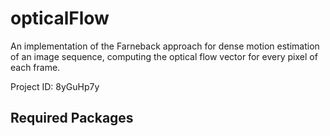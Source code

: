 # opticalFlow
An implementation of the Farneback approach for dense motion estimation of an image sequence, computing the optical flow vector for every pixel of each frame.

Project ID: 8yGuHp7y

## Required Packages
